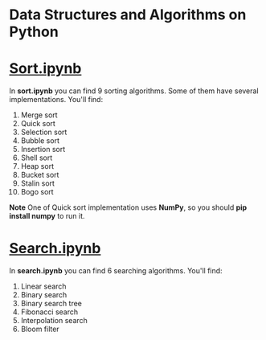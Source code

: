# Data Structures and Algorithms on Python

# [Sort.ipynb](https://gitlab.com/Tomas245/dsaa/-/blob/main/sort.ipynb)
In <b>sort.ipynb</b> you can find 9 sorting algorithms. Some of them have several implementations. You'll find:
1. Merge sort
2. Quick sort
3. Selection sort
4. Bubble sort
5. Insertion sort
6. Shell sort
7. Heap sort
8. Bucket sort
9. Stalin sort
10. Bogo sort

<div class="alert alert-block alert-info">
<b>Note</b> One of Quick sort implementation uses <b>NumPy</b>, so you should <b>pip install numpy</b> to run it.
</div>

# [Search.ipynb](https://gitlab.com/Tomas245/dsaa/-/blob/main/search.ipynb)
In <b>search.ipynb</b> you can find 6 searching algorithms. You'll find:
1. Linear search
2. Binary search
3. Binary search tree
4. Fibonacci search
5. Interpolation search
6. Bloom filter